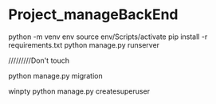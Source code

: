 # Project_manageBackEnd
python -m venv env 
source env/Scripts/activate
pip install -r requirements.txt
python manage.py runserver





/////////Don't touch

python manage.py migration

winpty python manage.py createsuperuser
